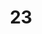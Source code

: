 ---
title: "23"
imageurl: "../src/content/thumbnail/23.webp"
dwnurl: "https://imgs1.thamizhnation.org/23.jpg"
tags: ['thalaivar']
---